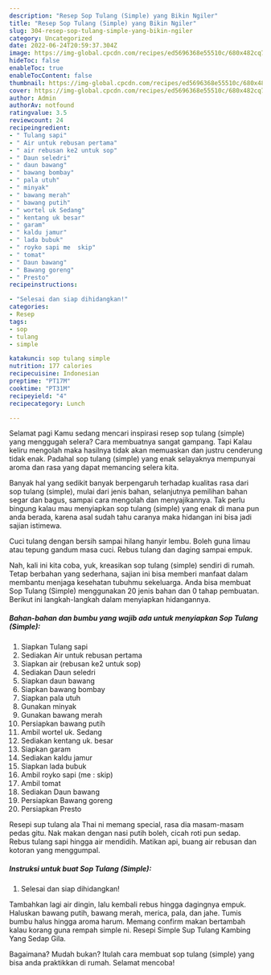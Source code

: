 ```yaml
---
description: "Resep Sop Tulang (Simple) yang Bikin Ngiler"
title: "Resep Sop Tulang (Simple) yang Bikin Ngiler"
slug: 304-resep-sop-tulang-simple-yang-bikin-ngiler
category: Uncategorized
date: 2022-06-24T20:59:37.304Z
image: https://img-global.cpcdn.com/recipes/ed5696368e55510c/680x482cq70/sop-tulang-simple-foto-resep-utama.jpg
hideToc: false
enableToc: true
enableTocContent: false
thumbnail: https://img-global.cpcdn.com/recipes/ed5696368e55510c/680x482cq70/sop-tulang-simple-foto-resep-utama.jpg
cover: https://img-global.cpcdn.com/recipes/ed5696368e55510c/680x482cq70/sop-tulang-simple-foto-resep-utama.jpg
author: Admin
authorAv: notfound
ratingvalue: 3.5
reviewcount: 24
recipeingredient:
- " Tulang sapi"
- " Air untuk rebusan pertama"
- " air rebusan ke2 untuk sop"
- " Daun seledri"
- " daun bawang"
- " bawang bombay"
- " pala utuh"
- " minyak"
- " bawang merah"
- " bawang putih"
- " wortel uk Sedang"
- " kentang uk besar"
- " garam"
- " kaldu jamur"
- " lada bubuk"
- " royko sapi me  skip"
- " tomat"
- " Daun bawang"
- " Bawang goreng"
- " Presto"
recipeinstructions:

- "Selesai dan siap dihidangkan!"
categories:
- Resep
tags:
- sop
- tulang
- simple

katakunci: sop tulang simple 
nutrition: 177 calories
recipecuisine: Indonesian
preptime: "PT17M"
cooktime: "PT31M"
recipeyield: "4"
recipecategory: Lunch

---
```



Selamat pagi Kamu sedang mencari inspirasi resep sop tulang (simple) yang menggugah selera? Cara membuatnya sangat gampang. Tapi Kalau keliru mengolah maka hasilnya tidak akan memuaskan dan justru cenderung tidak enak. Padahal sop tulang (simple) yang enak selayaknya mempunyai aroma dan rasa yang dapat memancing selera kita.


Banyak hal yang sedikit banyak berpengaruh terhadap kualitas rasa dari sop tulang (simple), mulai dari jenis bahan, selanjutnya pemilihan bahan segar dan bagus, sampai cara mengolah dan menyajikannya. Tak perlu bingung kalau mau menyiapkan sop tulang (simple) yang enak di mana pun anda berada, karena asal sudah tahu caranya maka hidangan ini bisa jadi sajian istimewa.

Cuci tulang dengan bersih sampai hilang hanyir lembu. Boleh guna limau atau tepung gandum masa cuci. Rebus tulang dan daging sampai empuk.


Nah, kali ini kita coba, yuk, kreasikan sop tulang (simple) sendiri di rumah. Tetap berbahan yang sederhana, sajian ini bisa memberi manfaat dalam membantu menjaga kesehatan tubuhmu sekeluarga. Anda bisa membuat Sop Tulang (Simple) menggunakan 20 jenis bahan dan 0 tahap pembuatan. Berikut ini langkah-langkah dalam menyiapkan hidangannya.

<!--inarticleads1-->

##### Bahan-bahan dan bumbu yang wajib ada untuk menyiapkan Sop Tulang (Simple):

1. Siapkan  Tulang sapi
1. Sediakan  Air untuk rebusan pertama
1. Siapkan  air (rebusan ke2 untuk sop)
1. Sediakan  Daun seledri
1. Siapkan  daun bawang
1. Siapkan  bawang bombay
1. Siapkan  pala utuh
1. Gunakan  minyak
1. Gunakan  bawang merah
1. Persiapkan  bawang putih
1. Ambil  wortel uk. Sedang
1. Sediakan  kentang uk. besar
1. Siapkan  garam
1. Sediakan  kaldu jamur
1. Siapkan  lada bubuk
1. Ambil  royko sapi (me : skip)
1. Ambil  tomat
1. Sediakan  Daun bawang
1. Persiapkan  Bawang goreng
1. Persiapkan  Presto


Resepi sup tulang ala Thai ni memang special, rasa dia masam-masam pedas gitu. Nak makan dengan nasi putih boleh, cicah roti pun sedap. Rebus tulang sapi hingga air mendidih. Matikan api, buang air rebusan dan kotoran yang menggumpal. 

<!--inarticleads2-->

##### Instruksi untuk buat Sop Tulang (Simple):


1. Selesai dan siap dihidangkan!

Tambahkan lagi air dingin, lalu kembali rebus hingga dagingnya empuk. Haluskan bawang putih, bawang merah, merica, pala, dan jahe. Tumis bumbu halus hingga aroma harum. Memang confirm makan bertambah kalau korang guna rempah simple ni. Resepi Simple Sup Tulang Kambing Yang Sedap Gila. 

Bagaimana? Mudah bukan? Itulah cara membuat sop tulang (simple) yang bisa anda praktikkan di rumah. Selamat mencoba!
